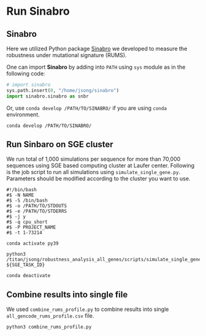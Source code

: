 # Run Sinabro

## Sinabro
Here we utilized Python package [Sinabro](https://github.com/StudyingAnt/sinabro) we developed to measure the robustness under mutational signature (RUMS).

One can import **Sinabro** by adding into `PATH` using `sys` module as in the following code:
```python
# import sinabro
sys.path.insert(0, "/home/jsong/sinabro")
import sinabro.sinabro as snbr
``` 

Or, use `conda develop /PATH/TO/SINABRO/` if you are using `conda` environment.
```console
conda develop /PATH/TO/SINABRO/
```

## Run Sinbaro on SGE cluster 
We run total of 1,000 simulations per sequence for more than 70,000 sequences using SGE based computing cluster at Laufer center. Following is the job script to run all simulations using `simulate_single_gene.py`. Parameters should be modified according to the cluster you want to use.
```console
#!/bin/bash
#$ -N NAME
#$ -S /bin/bash
#$ -o /PATH/TO/STDOUTS
#$ -e /PATH/TO/STDERRS
#$ -j y
#$ -q cpu_short
#$ -P PROJECT_NAME
#$ -t 1-73214

conda activate py39

python3 /titan/jsong/robustness_analysis_all_genes/scripts/simulate_single_gene.py ${SGE_TASK_ID}

conda deactivate
```

## Combine results into single file
We used `combine_rums_profile.py` to combine results into single `all_gencode_rums_profile.csv` file.
```console
python3 combine_rums_profile.py
```